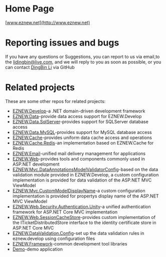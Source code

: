 # Home Page

[www.eznew.net](http://www.eznew.net)

# Reporting issues and bugs

If you have any questions or Suggestions, you can report to us via email,to the lidingbin@live.com, and we will reply to you as soon as possible, or you can contact [DingBin Li](https://github.com/lidingbin) via GitHub

# Related projects

These are some other repos for related projects:

  * [EZNEW.Develop](https://github.com/eznew-net/EZNEW.Develop)-a .NET domain-driven development framework
  * [EZNEW.Data](https://github.com/eznew-net/EZNEW.Data)-provide data access support for EZNEW.Develop
  * [EZNEW.Data.SqlServer](https://github.com/eznew-net/EZNEW.Data.SqlServer)-provides support for SQLServer database access
  * [EZNEW.Data.MySQL](https://github.com/eznew-net/EZNEW.Data.MySQL)-provides support for MySQL database access
  * [EZNEW.Cache](https://github.com/eznew-net/EZNEW.Cache)-provides uniform data cache access and operations
  * [EZNEW.Cache.Redis](https://github.com/eznew-net/EZNEW.Cache.Redis)-an implementation based on EZNEW.Cache for Redis
  * [EZNEW.Email](https://github.com/eznew-net/EZNEW.Email)-unified mail delivery management for applications
  * [EZNEW.Web](https://github.com/eznew-net/EZNEW.Web)-provides tools and components commonly used in ASP.NET development
  * [EZNEW.Mvc.DataAnnotationsModelValidatorConfig](https://github.com/eznew-net/EZNEW.Mvc.DataAnnotationsModelValidatorConfig)-based on the data validation module provided in EZNEW.Develop, a custom configuration implementation is provided for data validation of the ASP.NET MVC ViewModel
  * [EZNEW.Mvc.CustomModelDisplayName](https://github.com/eznew-net/EZNEW.Mvc.CustomModelDisplayName)-a custom configuration implementation is provided for propertys display name of the ASP.NET MVC ViewModel
  * [EZNEW.Web.Security.Authentication.Unity](https://github.com/eznew-net/EZNEW.Web.Security.Authentication.Unity)-a unified authentication framework for ASP.NET Core MVC implementation
  * [EZNEW.Web.SessionCacheStore](https://github.com/eznew-net/EZNEW.Web.SessionCacheStore)-provides custom implementation of the ITicketDistributedStore interface to the identity certificate store in ASP.NET Core MVC
  * [EZNEW.DataValidation.Config](https://github.com/eznew-net/EZNEW.DataValidation.Config)-set up the data validation rules in eznew.develop using configuration files
  * [EZNEW.Framework](https://github.com/eznew-net/EZNEW.Framework)-common development tool libraries
  * [Demo](https://github.com/eznew-net/Demo)-demo application
